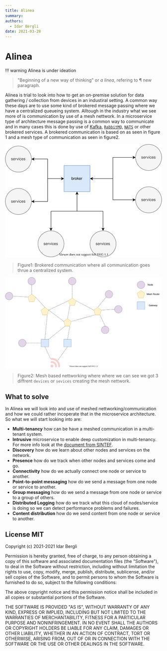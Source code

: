 ```yaml
---
title: Alinea
summary:
authors:
  - Idar Bergli
date: 2021-03-28
---
```


# Alinea

!!! warning
    Alinea is under ideation


> "Beginning of a new way of thinking" or _a linea_, refering to &para; new paragraph.

Alinea is trial to look into how to get an on-premise solution for data gathering / collection from devices in an industiral setting. A common way these days are to use some kind of brokered message passing where we have a centralized queueing system. Alltough in the industry what we see more of is communication by use of a mesh nettwork. In a microservice type of architecture message passing is a common way to communicate and in many cases this is done by use of [Kafka](https://kafka.apache.org/), [`RabbitMQ`](https://www.rabbitmq.com/), [`NATS`](https://nats.io/) or other brokered services. A brokered communication is based on as seen in figure 1 and a mesh type of communication as seen in figure2.

![brokered](diagrams/communication-brokered.svg)

> Figure1: Brokered communication where all communication goes thrue a centralized system.

![brokered](diagrams/communication-mesh.svg)

> Figure2: Mesh based nettworking where where we can see we got 3 diffrent `devices` or `sevices` creating the mesh nettwork.

## What to solve

In Alinea we will look into and use of meshed nettworking/communication and how we could rather incoperate that in the microservice architecture. So what we will start looking into are:

- **Multi-tenancy** how can be have a meshed communication in a multi-tenant system.
- **Intrusive** microservice to enable deep customization in multi-tenancy. For more info look at the [document from SINTEF](https://sintef.brage.unit.no/sintef-xmlui/bitstream/handle/11250/2586190/Using_Intrusive_Microservices_to_Enable_Deep_Customization_of_Multi_Tenant_SaaS.pdf?sequence=4).
- **Discovery** how do we learn about other nodes and services on the network.
- **Presence** how do we track when other nodes and services come and go.
- **Connectivity** how do we actually connect one node or service to another.
- **Point-to-point messaging** how do we send a message from one node or service to another.
- **Group messaging** how do we send a message from one node or service to a group of others.
- **Distributed Logging** how do we track what this cloud of nodes/service is doing so we can detect performance problems and failures.
- **Content distribution** how do we send content from one node or service to another.

## License MIT

Copyright (c) 2021-2021 Idar Bergli

Permission is hereby granted, free of charge, to any person obtaining
a copy of this software and associated documentation files (the
"Software"), to deal in the Software without restriction, including
without limitation the rights to use, copy, modify, merge, publish,
distribute, sublicense, and/or sell copies of the Software, and to
permit persons to whom the Software is furnished to do so, subject to
the following conditions:

The above copyright notice and this permission notice shall be
included in all copies or substantial portions of the Software.

THE SOFTWARE IS PROVIDED "AS IS", WITHOUT WARRANTY OF ANY KIND,
EXPRESS OR IMPLIED, INCLUDING BUT NOT LIMITED TO THE WARRANTIES OF
MERCHANTABILITY, FITNESS FOR A PARTICULAR PURPOSE AND
NONINFRINGEMENT. IN NO EVENT SHALL THE AUTHORS OR COPYRIGHT HOLDERS BE
LIABLE FOR ANY CLAIM, DAMAGES OR OTHER LIABILITY, WHETHER IN AN ACTION
OF CONTRACT, TORT OR OTHERWISE, ARISING FROM, OUT OF OR IN CONNECTION
WITH THE SOFTWARE OR THE USE OR OTHER DEALINGS IN THE SOFTWARE.
